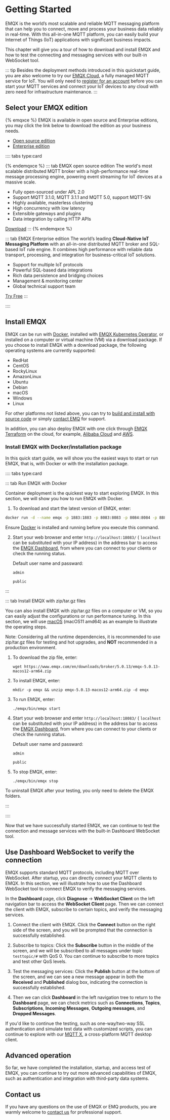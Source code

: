 # Getting Started

EMQX is the world’s most scalable and reliable MQTT messaging platform that can help you to connect, move and process your business data reliably in real-time. With this all-in-one MQTT platform, you can easily build your Internet of Things (IoT) applications with significant business impacts. 

This chapter will give you a tour of how to download and install EMQX and how to test the connecting and messaging services with our built-in WebSocket tool.

::: tip
Besides the deployment methods introduced in this quickstart guide, you are also welcome to try our [EMQX Cloud](https://www.emqx.com/en/cloud), a fully managed MQTT service for IoT. You will only need to [register for an account](https://www.emqx.com/en/signup?continue=https://www.emqx.com/en/cloud) before you can start your MQTT services and connect your IoT devices to any cloud with zero need for infrastructure maintenance. 
:::

## Select your EMQX edition

{% emqxce %}
EMQX is available in open source and Enterprise editions, you may click the link below to download the edition as your business needs. 

- [Open source edition](https://www.emqx.com/en/try?product=broker)
- [Enterprise edition](https://www.emqx.com/en/try?product=enterprise)

:::: tabs type:card

{% endemqxce %}
::: tab EMQX open source edition
The world's most scalable distributed MQTT broker with a high-performance real-time message processing engine, powering event streaming for IoT devices at a massive scale.

- Fully open-sourced under APL 2.0
- Support MQTT 3.1.0, MQTT 3.1.1 and MQTT 5.0, support MQTT-SN
- Highly available, masterless clustering
- High concurrency with low latency
- Extensible gateways and plugins
- Data integration by calling HTTP APIs

[Download](https://www.emqx.com/en/try?product=broker)
:::
{% endemqxce %}

::: tab EMQX Enterprise edition
The world’s leading **Cloud-Native IoT Messaging Platform** with an all-in-one
distributed MQTT broker and SQL-based IoT rule engine. It combines high performance with reliable data transport, processing, and integration for business-critical IoT solutions.

- Support for multiple IoT protocols
- Powerful SQL-based data integrations
- Rich data persistence and bridging choices
- Management & monitoring center
- Global technical support team

[Try Free](https://www.emqx.com/en/try?product=enterprise)
:::

::::

## Install EMQX

EMQX can be run with [Docker](http://localhost:8080/docs/en/latest/getting-started/deploy/install.html#通过-docker-运行-包含简单的-docker-compose-集群), installed with [EMQX Kubernetes Operator](https://www.emqx.com/en/emqx-kubernetes-operator), or installed on a computer or virtual machine (VM) via a download package. If you choose to install EMQX with a download package, the following operating systems are currently supported: 

- RedHat
- CentOS
- RockyLinux
- AmazonLinux
- Ubuntu
- Debian
- macOS
- Windows
- Linux <!--后续插入对应页面的链接-->

For other platforms not listed above, you can try to [build and install with  source code](http://localhost:8080/docs/en/latest/getting-started/deploy/install.html#source-code-compilation-and-installation) or simply [contact EMQ](https://www.emqx.com/en/contact) for support.

<!-- TODO @wivwiv Update K8s link when EMQX Terraform 5.0 document ready -->

In addition, you can also deploy EMQX with one click through [EMQX Terraform](https://www.emqx.com/en/emqx-terraform) on the cloud, for example, [Alibaba Cloud](https://github.com/emqx/tf-alicloud) and [AWS](https://github.com/emqx/tf-aws).

<!-- TODO @wivwiv Update Terraform link when EMQX Terraform 5.0 document ready -->

### Install EMQX with Docker/installation package

In this quick start guide, we will show you the easiest ways to start or run EMQX, that is, with Docker or with the installation package. 

:::: tabs type:card

::: tab Run EMQX with Docker

Container deployment is the quickest way to start exploring EMQX. In this section, we will show you how to run EMQX with Docker. 

1. To download and start the latest version of EMQX, enter:

```bash
docker run -d --name emqx -p 1883:1883 -p 8083:8083 -p 8084:8084 -p 8883:8883 -p 18083:18083 emqx/emqx:latest
```


Ensure [Docker](https://www.docker.com/) is installed and running before you execute this command.

2. Start your web browser and enter `http://localhost:18083/` ( `localhost` can be substituted with your IP address) in the address bar to access the  [EMQX Dashboard](./dashboard/introduction.md), from where you can connect to your clients or check the running status. 

   Default user name and passward:
   
   `admin`
   
   `public`
   
   <!--后续补上 dashboard的截图-->

:::

::: tab Install EMQX with zip/tar.gz files

You can also install EMQX with zip/tar.gz files on a computer or VM, so you can easily adjust the configurations or run performance tuning. In this section, we will use [macOS](https://www.emqx.io/downloads?os=macOS) (macOS11 amd64) as an example to illustrate the operating steps. 

Note: Considering all the runtime dependencies, it is recommended to use zip/tar.gz files for testing and hot upgrades, and **NOT** recommended in a production environment. 


1. To download the zip file, enter:

   ```
   wget https://www.emqx.com/en/downloads/broker/5.0.13/emqx-5.0.13-macos12-arm64.zip
   ```

2. To install EMQX, enter:

   ```
   mkdir -p emqx && unzip emqx-5.0.13-macos12-arm64.zip -d emqx
   ```

3. To run EMQX, enter:

   ```
   ./emqx/bin/emqx start
   ```

4. Start your web browser and enter `http://localhost:18083/` ( `localhost` can be substituted with your IP address) in the address bar to access the  [EMQX Dashboard](./dashboard/introduction.md), from where you can connect to your clients or check the running status. 

   Default user name and passward:
   
   `admin`
   
   `public`
   
5. To stop EMQX, enter:
   
   ```
   ./emqx/bin/emqx stop
   ```

To uninstall EMQX after your testing, you only need to delete the EMQX folders. 

:::

::::

Now that we have successfully started EMQX, we can continue to test the connection and message services with the built-in Dashboard WebSocket tool. 

## Use Dashboard WebSocket to verify the connection

EMQX supports standard MQTT protocols, including MQTT over WebSocket. After startup, you can directly connect your MQTT clients to EMQX.  In this section, we will illustrate how to use the Dashboard WebSocket tool to connect EMQX to verify the messaging services. 

In the **Dashboard** page, click **Diagnose** -> **WebSocket Client** on the left navigation bar to access the **WebSocket Client** page. Then we can connect the client with EMQX, subscribe to certain topics, and verify the messaging services. 

1. Connect the client with EMQX. Click the **Connect** button on the right side of the screen, and you will be prompted that the connection is successfully established. 

2. Subscribe to topics:  Click the **Subscribe** button in the middle of the screen, and we will be subscribed to all messages under topic `testtopic/#` with QoS 0. You can continue to subscribe to more topics and test other QoS levels.

3. Test the messaging services: Click the **Publish** button at the bottom of the screen, and we can see a new message appear in both the **Received** and **Published** dialog box, indicating the connection is successfully established. 

   <!--后续需要插入 websocke 的截图-->

4. Then we can click **Dashboard** in the left navigation tree to return to the **Dashboard** page, we can check metrics such as **Connections**, **Topics**, **Subscriptions**, **Incoming Messages**, **Outgoing messages**, and **Dropped Messages**. 

If you'd like to continue the testing, such as one-way/two-way SSL authentication and simulate test data with customized scripts, you can continue to explore with our [MQTT X](https://mqttx.app), a cross-platform MQTT desktop client. 



## Advanced operation

So far, we have completed the installation, startup, and access test of EMQX, you can continue to try out more advanced capabilities of EMQX, such as authentication and integration with third-party data systems.

<!--后续插入对应章节的连接-->

## Contact us

If you have any questions on the use of EMQX or EMQ products, you are warmly welcome to [contact us](https://www.emqx.com/zh/contact) for professional support. 
